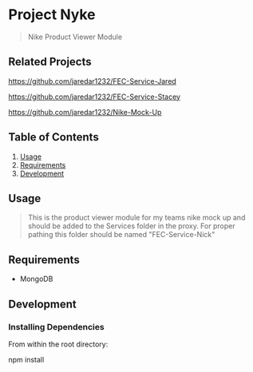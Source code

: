 # Project Nyke

> Nike Product Viewer Module

## Related Projects
https://github.com/jaredar1232/FEC-Service-Jared

https://github.com/jaredar1232/FEC-Service-Stacey

https://github.com/jaredar1232/Nike-Mock-Up

## Table of Contents

1. [Usage](#Usage)
1. [Requirements](#requirements)
1. [Development](#development)

## Usage

> This is the product viewer module for my teams nike mock up and should be added to the Services folder in the proxy. For proper pathing this folder should be named "FEC-Service-Nick"

## Requirements

- MongoDB

## Development

### Installing Dependencies

From within the root directory:

npm install


